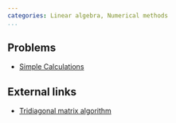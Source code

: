 ```yaml
---
categories: Linear algebra, Numerical methods
...
```


## Problems
* [Simple Calculations](http://acm.timus.ru/problem.aspx?space=1&num=1047)

## External links
* [Tridiagonal matrix algorithm](https://en.wikipedia.org/wiki/Tridiagonal_matrix_algorithm)